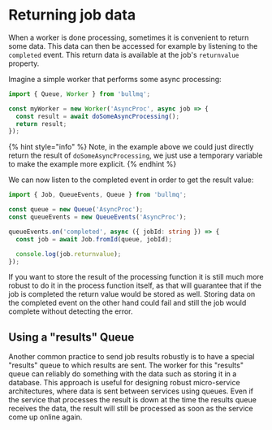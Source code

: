 # Returning job data

When a worker is done processing, sometimes it is convenient to return some data. This data can then be accessed for example by listening to the `completed` event. This return data is available at the job's `returnvalue` property.

Imagine a simple worker that performs some async processing:

```typescript
import { Queue, Worker } from 'bullmq';

const myWorker = new Worker('AsyncProc', async job => {
  const result = await doSomeAsyncProcessing();
  return result;
});
```

{% hint style="info" %}
Note, in the example above we could just directly return the result of `doSomeAsyncProcessing`, we just use a temporary variable to make the example more explicit.
{% endhint %}

We can now listen to the completed event in order to get the result value:

```typescript
import { Job, QueueEvents, Queue } from 'bullmq';

const queue = new Queue('AsyncProc');
const queueEvents = new QueueEvents('AsyncProc');

queueEvents.on('completed', async ({ jobId: string }) => {
  const job = await Job.fromId(queue, jobId);

  console.log(job.returnvalue);
});
```

If you want to store the result of the processing function it is still much more robust to do it in the process function itself, as that will guarantee that if the job is completed the return value would be stored as well. Storing data on the completed event on the other hand could fail and still the job would complete without detecting the error.

## Using a "results" Queue

Another common practice to send job results robustly is to have a special "results" queue to which results are sent. The worker for this "results" queue can reliably do something with the data such as storing it in a database. This approach is useful for designing robust micro-service architectures, where data is sent between services using queues. Even if the service that processes the result is down at the time the results queue receives the data, the result will still be processed as soon as the service come up online again.
